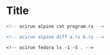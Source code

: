 # Title

<!-- ocirun alpine seq 1 10 -->

<!-- ocirun python python script.py -->

<!-- ocirun python python generate_table.py -->

```rust
<!-- ocirun alpine cat program.rs -->
```

```diff
<!-- ocirun alpine diff a.rs b.rs -->
```

```console
<!-- ocirun fedora ls -1 -S . -->
```
